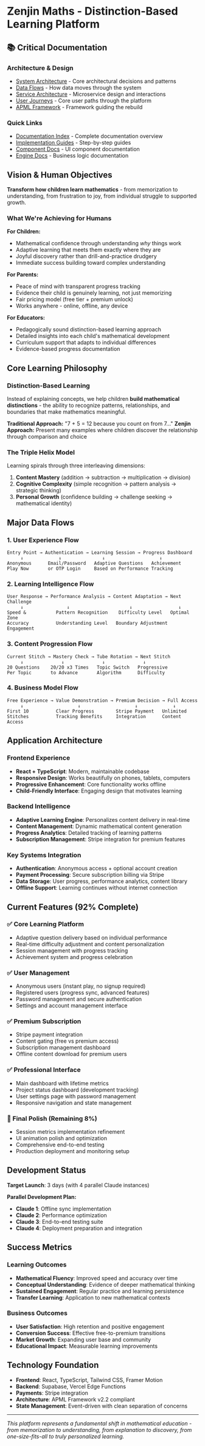 # Zenjin Maths - Distinction-Based Learning Platform

## 📚 Critical Documentation

### Architecture & Design
- [System Architecture](./docs/critical/ARCHITECTURE.md) - Core architectural decisions and patterns
- [Data Flows](./docs/critical/DATA_FLOWS.md) - How data moves through the system
- [Service Architecture](./docs/critical/SERVICE_ARCHITECTURE.md) - Microservice design and interactions
- [User Journeys](./docs/critical/USER_JOURNEYS.md) - Core user paths through the platform
- [APML Framework](./docs/critical/APML_FRAMEWORK.md) - Framework guiding the rebuild

### Quick Links
- [Documentation Index](./docs/README.md) - Complete documentation overview
- [Implementation Guides](./docs/implementation/guides/) - Step-by-step guides
- [Component Docs](./docs/components/) - UI component documentation
- [Engine Docs](./docs/engines/) - Business logic documentation

## Vision & Human Objectives

**Transform how children learn mathematics** - from memorization to understanding, from frustration to joy, from individual struggle to supported growth.

### What We're Achieving for Humans

**For Children:**
- Mathematical confidence through understanding *why* things work
- Adaptive learning that meets them exactly where they are
- Joyful discovery rather than drill-and-practice drudgery
- Immediate success building toward complex understanding

**For Parents:**
- Peace of mind with transparent progress tracking
- Evidence their child is genuinely learning, not just memorizing
- Fair pricing model (free tier + premium unlock)
- Works anywhere - online, offline, any device

**For Educators:**
- Pedagogically sound distinction-based learning approach
- Detailed insights into each child's mathematical development
- Curriculum support that adapts to individual differences
- Evidence-based progress documentation

## Core Learning Philosophy

### Distinction-Based Learning
Instead of explaining concepts, we help children **build mathematical distinctions** - the ability to recognize patterns, relationships, and boundaries that make mathematics meaningful.

**Traditional Approach:** "7 + 5 = 12 because you count on from 7..."
**Zenjin Approach:** Present many examples where children discover the relationship through comparison and choice

### The Triple Helix Model
Learning spirals through three interleaving dimensions:
1. **Content Mastery** (addition → subtraction → multiplication → division)
2. **Cognitive Complexity** (simple recognition → pattern analysis → strategic thinking)
3. **Personal Growth** (confidence building → challenge seeking → mathematical identity)

## Major Data Flows

### 1. User Experience Flow
```
Entry Point → Authentication → Learning Session → Progress Dashboard
     ↓             ↓               ↓                    ↓
Anonymous      Email/Password   Adaptive Questions   Achievement
Play Now       or OTP Login     Based on Performance Tracking
```

### 2. Learning Intelligence Flow
```
User Response → Performance Analysis → Content Adaptation → Next Challenge
     ↓                ↓                      ↓                 ↓
Speed &           Pattern Recognition    Difficulty Level   Optimal Zone
Accuracy          Understanding Level   Boundary Adjustment  Engagement
```

### 3. Content Progression Flow
```
Current Stitch → Mastery Check → Tube Rotation → Next Stitch
     ↓              ↓              ↓              ↓
20 Questions    20/20 x3 Times   Topic Switch   Progressive
Per Topic       to Advance       Algorithm      Difficulty
```

### 4. Business Model Flow
```
Free Experience → Value Demonstration → Premium Decision → Full Access
     ↓                    ↓                    ↓             ↓
First 10          Clear Progress        Stripe Payment   Unlimited
Stitches          Tracking Benefits     Integration      Content Access
```

## Application Architecture

### Frontend Experience
- **React + TypeScript**: Modern, maintainable codebase
- **Responsive Design**: Works beautifully on phones, tablets, computers
- **Progressive Enhancement**: Core functionality works offline
- **Child-Friendly Interface**: Engaging design that motivates learning

### Backend Intelligence
- **Adaptive Learning Engine**: Personalizes content delivery in real-time
- **Content Management**: Dynamic mathematical content generation
- **Progress Analytics**: Detailed tracking of learning patterns
- **Subscription Management**: Stripe integration for premium features

### Key Systems Integration
- **Authentication**: Anonymous access + optional account creation
- **Payment Processing**: Secure subscription billing via Stripe
- **Data Storage**: User progress, performance analytics, content library
- **Offline Support**: Learning continues without internet connection

## Current Features (92% Complete)

### ✅ Core Learning Platform
- Adaptive question delivery based on individual performance
- Real-time difficulty adjustment and content personalization
- Session management with progress tracking
- Achievement system and progress celebration

### ✅ User Management
- Anonymous users (instant play, no signup required)
- Registered users (progress sync, advanced features)
- Password management and secure authentication
- Settings and account management interface

### ✅ Premium Subscription
- Stripe payment integration
- Content gating (free vs premium access)
- Subscription management dashboard
- Offline content download for premium users

### ✅ Professional Interface
- Main dashboard with lifetime metrics
- Project status dashboard (development tracking)
- User settings page with password management
- Responsive navigation and state management

### 🔄 Final Polish (Remaining 8%)
- Session metrics implementation refinement
- UI animation polish and optimization
- Comprehensive end-to-end testing
- Production deployment and monitoring setup

## Development Status

**Target Launch**: 3 days (with 4 parallel Claude instances)

**Parallel Development Plan:**
- **Claude 1**: Offline sync implementation
- **Claude 2**: Performance optimization
- **Claude 3**: End-to-end testing suite  
- **Claude 4**: Deployment preparation and integration

## Success Metrics

### Learning Outcomes
- **Mathematical Fluency**: Improved speed and accuracy over time
- **Conceptual Understanding**: Evidence of deeper mathematical thinking
- **Sustained Engagement**: Regular practice and learning persistence
- **Transfer Learning**: Application to new mathematical contexts

### Business Outcomes
- **User Satisfaction**: High retention and positive engagement
- **Conversion Success**: Effective free-to-premium transitions
- **Market Growth**: Expanding user base and community
- **Educational Impact**: Measurable learning improvements

## Technology Foundation

- **Frontend**: React, TypeScript, Tailwind CSS, Framer Motion
- **Backend**: Supabase, Vercel Edge Functions
- **Payments**: Stripe integration
- **Architecture**: APML Framework v2.2 compliant
- **State Management**: Event-driven with clean separation of concerns

---

*This platform represents a fundamental shift in mathematical education - from memorization to understanding, from explanation to discovery, from one-size-fits-all to truly personalized learning.*